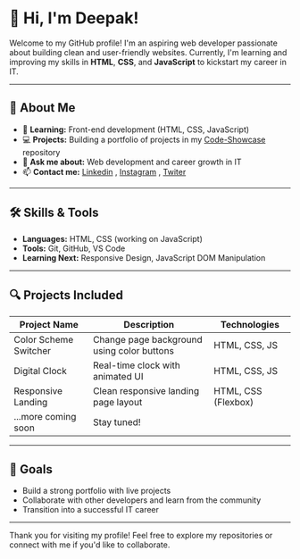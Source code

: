 # 👋 Hi, I'm Deepak!

Welcome to my GitHub profile! I'm an aspiring web developer passionate about building clean and user-friendly websites. Currently, I'm learning and improving my skills in **HTML**, **CSS**, and **JavaScript** to kickstart my career in IT.

---

## 🚀 About Me
- 🌱 **Learning:** Front-end development (HTML, CSS, JavaScript)
- 💻 **Projects:** Building a portfolio of projects in my [Code-Showcase](https://github.com/panwardeepak-dev/Code-Showcase) repository
- 💬 **Ask me about:** Web development and career growth in IT
- 📫 **Contact me:** [Linkedin](https://www.linkedin.com/in/deepakpanwa-dev) , [Instagram](https://www.instagram.com/http.deepak.07) , [Twiter](https://x.com/_deepak_panwar)

---

## 🛠️ Skills & Tools
- **Languages:** HTML, CSS (working on JavaScript)
- **Tools:** Git, GitHub, VS Code
- **Learning Next:** Responsive Design, JavaScript DOM Manipulation

---

## 🔍 Projects Included

| Project Name         | Description                                | Technologies         |
|----------------------|--------------------------------------------|----------------------|
| Color Scheme Switcher| Change page background using color buttons | HTML, CSS, JS        |
| Digital Clock        | Real-time clock with animated UI           | HTML, CSS, JS        |
| Responsive Landing   | Clean responsive landing page layout       | HTML, CSS (Flexbox)  |
| ...more coming soon  | Stay tuned!                                |                      |

---

## 🌟 Goals
- Build a strong portfolio with live projects
- Collaborate with other developers and learn from the community
- Transition into a successful IT career

---

Thank you for visiting my profile! Feel free to explore my repositories or connect with me if you'd like to collaborate.
